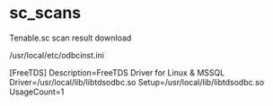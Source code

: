 # sc_scans
Tenable.sc scan result download

/usr/local/etc/odbcinst.ini

[FreeTDS]
Description=FreeTDS Driver for Linux & MSSQL
Driver=/usr/local/lib/libtdsodbc.so
Setup=/usr/local/lib/libtdsodbc.so
UsageCount=1
